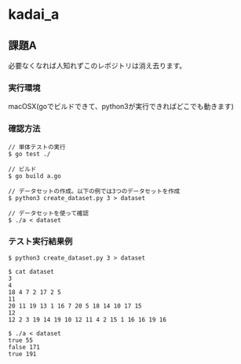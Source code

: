 # kadai_a
## 課題A
必要なくなれば人知れずこのレポジトリは消え去ります。

### 実行環境
macOSX(goでビルドできて、python3が実行できればどこでも動きます)

### 確認方法
```
// 単体テストの実行
$ go test ./

// ビルド
$ go build a.go

// データセットの作成。以下の例では3つのデータセットを作成
$ python3 create_dataset.py 3 > dataset

// データセットを使って確認
$ ./a < dataset
```

### テスト実行結果例
```
$ python3 create_dataset.py 3 > dataset

$ cat dataset
3
4
18 4 7 2 17 2 5
11
20 11 19 13 1 16 7 20 5 18 14 10 17 15
12
12 2 3 19 14 19 10 12 11 4 2 15 1 16 16 19 16

$ ./a < dataset
true 55
false 171
true 191
```
